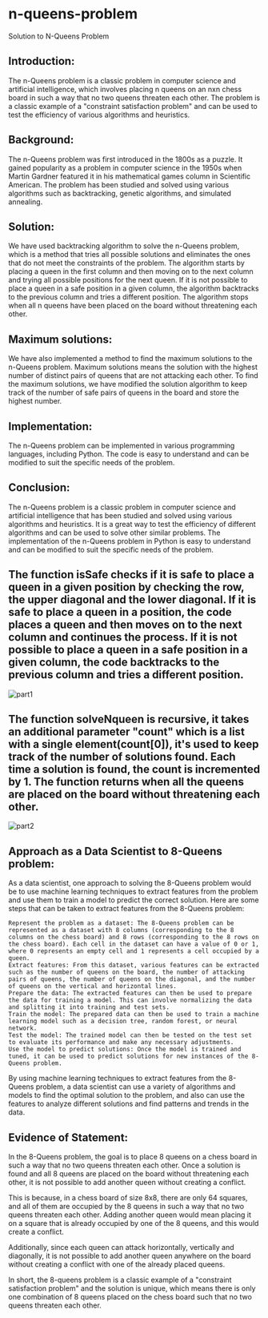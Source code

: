 # n-queens-problem
Solution to N-Queens Problem

## Introduction:

The n-Queens problem is a classic problem in computer science and artificial intelligence, 
which involves placing n queens on an nxn chess board in such a way that no two queens threaten each other. 
The problem is a classic example of a "constraint satisfaction problem" and can be used to test the efficiency of various algorithms and 
heuristics.

## Background:

The n-Queens problem was first introduced in the 1800s as a puzzle. It gained popularity as a problem in computer science in the 1950s 
when Martin Gardner featured it in his mathematical games column in Scientific American. 
The problem has been studied and solved using various algorithms such as backtracking, genetic algorithms, and simulated annealing.

## Solution:

We have used backtracking algorithm to solve the n-Queens problem, which is a method that tries all possible solutions and 
eliminates the ones that do not meet the constraints of the problem. 
The algorithm starts by placing a queen in the first column and then moving on to the next column and trying all possible positions for the next queen. 
If it is not possible to place a queen in a safe position in a given column, the algorithm backtracks to the previous column and tries a different position. 
The algorithm stops when all n queens have been placed on the board without threatening each other.

## Maximum solutions:

We have also implemented a method to find the maximum solutions to the n-Queens problem. 
Maximum solutions means the solution with the highest number of distinct pairs of queens that are not attacking each other. 
To find the maximum solutions, we have modified the solution algorithm to keep track of the number of safe pairs of queens in the board and
store the highest number.

## Implementation:

The n-Queens problem can be implemented in various programming languages, including Python. 
The code is easy to understand and can be modified to suit the specific needs of the problem.

## Conclusion:

The n-Queens problem is a classic problem in computer science and artificial intelligence that has been studied and 
solved using various algorithms and heuristics. It is a great way to test the efficiency of different algorithms and can be used to solve other similar problems. 
The implementation of the n-Queens problem in Python is easy to understand and can be modified to suit the specific needs of the problem.

## The function isSafe checks if it is safe to place a queen in a given position by checking the row, the upper diagonal and the lower diagonal. If it is safe to place a queen in a position, the code places a queen and then moves on to the next column and continues the process. If it is not possible to place a queen in a safe position in a given column, the code backtracks to the previous column and tries a different position.

![part1](https://user-images.githubusercontent.com/91677608/213692589-734a7466-d37d-40b9-99ef-f136d487fe9d.png)

## The function solveNqueen is recursive, it takes an additional parameter "count" which is a list with a single element(count[0]), it's used to keep track of the number of solutions found. Each time a solution is found, the count is incremented by 1. The function returns when all the queens are placed on the board without threatening each other.

![part2](https://user-images.githubusercontent.com/91677608/213692920-3d1097c8-50da-4d25-b106-b599f416298f.png)



## Approach as a Data Scientist to 8-Queens problem:

As a data scientist, one approach to solving the 8-Queens problem would be to use machine learning techniques to extract features from the problem and use them to train a model to predict the correct solution.
Here are some steps that can be taken to extract features from the 8-Queens problem:

	Represent the problem as a dataset: The 8-Queens problem can be represented as a dataset with 8 columns (corresponding to the 8 columns on the chess board) and 8 rows (corresponding to the 8 rows on the chess board). Each cell in the dataset can have a value of 0 or 1, where 0 represents an empty cell and 1 represents a cell occupied by a queen.
	Extract features: From this dataset, various features can be extracted such as the number of queens on the board, the number of attacking pairs of queens, the number of queens on the diagonal, and the number of queens on the vertical and horizontal lines.
	Prepare the data: The extracted features can then be used to prepare the data for training a model. This can involve normalizing the data and splitting it into training and test sets.
	Train the model: The prepared data can then be used to train a machine learning model such as a decision tree, random forest, or neural network.
	Test the model: The trained model can then be tested on the test set to evaluate its performance and make any necessary adjustments.
	Use the model to predict solutions: Once the model is trained and tuned, it can be used to predict solutions for new instances of the 8-Queens problem.
By using machine learning techniques to extract features from the 8-Queens problem, a data scientist can use a variety of algorithms and models to find the optimal solution to the problem, and also can use the features to analyze different solutions and find patterns and trends in the data.


## Evidence of Statement:

In the 8-Queens problem, the goal is to place 8 queens on a chess board in such a way that no two queens threaten each other. 
Once a solution is found and all 8 queens are placed on the board without threatening each other, 
it is not possible to add another queen without creating a conflict.

This is because, in a chess board of size 8x8, there are only 64 squares, and all of them are occupied by the 8 queens in such a way that
no two queens threaten each other. Adding another queen would mean placing it on a square that is already occupied by one of the 8 queens,
and this would create a conflict.

Additionally, since each queen can attack horizontally, vertically and diagonally, 
it is not possible to add another queen anywhere on the board without creating a conflict with one of the already placed queens.

In short, the 8-queens problem is a classic example of a "constraint satisfaction problem" and the solution is unique, 
which means there is only one combination of 8 queens placed on the chess board such that no two queens threaten each other.
